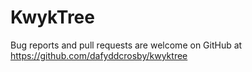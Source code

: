 # KwykTree

Bug reports and pull requests are welcome on GitHub at https://github.com/dafyddcrosby/kwyktree
